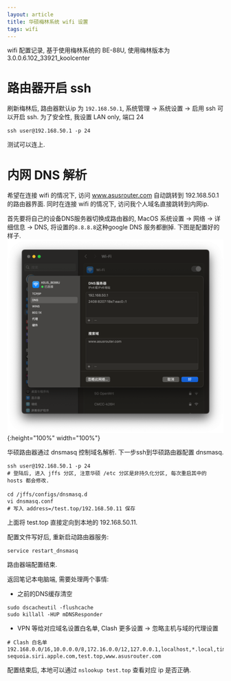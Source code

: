 ```yaml
---
layout: article
title: 华硕梅林系统 wifi 设置
tags: wifi
---
```


wifi 配置记录, 基于使用梅林系统的 BE-88U, 使用梅林版本为 3.0.0.6.102_33921_koolcenter

<!--more-->

# 路由器开启 ssh

刷新梅林后, 路由器默认ip 为 `192.168.50.1`, 系统管理 -> 系统设置 -> 启用 ssh 可以开启 ssh.
为了安全性, 我设置 LAN only, 端口 24

```
ssh user@192.168.50.1 -p 24
```

测试可以连上.


# 内网 DNS 解析

希望在连接 wifi 的情况下, 访问 www.asusrouter.com 自动跳转到 192.168.50.1 的路由器界面.
同时在连接 wifi 的情况下, 访问我个人域名直接跳转到内网ip.

首先要将自己的设备DNS服务器切换成路由器的, MacOS 系统设置 -> 网络 -> 详细信息 -> DNS, 将设置的`8.8.8.8`这种google DNS 服务都删掉. 下图是配置好的样子.
![pic](/imgs/wifi-config/macos_wifi_dns.png){:height="100%" width="100%"}

华硕路由器通过 dnsmasq 控制域名解析. 下一步ssh到华硕路由器配置 dnsmasq.

```
ssh user@192.168.50.1 -p 24
# 登陆后, 进入 jffs 分区, 注意华硕 /etc 分区是非持久化分区, 每次重启其中的 hosts 都会修改.

cd /jffs/configs/dnsmasq.d
vi dnsmasq.conf
# 写入 address=/test.top/192.168.50.11 保存
```
上面将 test.top 直接定向到本地的 192.168.50.11.

配置文件写好后, 重新启动路由器服务:

```
service restart_dnsmasq
```

路由器端配置结束.

返回笔记本电脑端, 需要处理两个事情:
- 之前的DNS缓存清空
```
sudo dscacheutil -flushcache
sudo killall -HUP mDNSResponder
```
- VPN 等给对应域名设置白名单, Clash 更多设置 -> 忽略主机与域的代理设置
```
# Clash 白名单
192.168.0.0/16,10.0.0.0/8,172.16.0.0/12,127.0.0.1,localhost,*.local,timestamp.apple.com,sequoia.apple.com,seed-sequoia.siri.apple.com,test.top,www.asusrouter.com
```

配置结束后, 本地可以通过 `nslookup test.top` 查看对应 ip 是否正确.